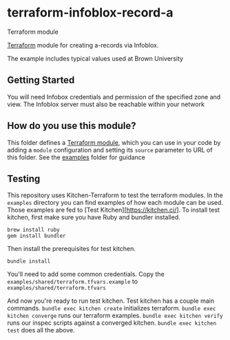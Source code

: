 # terraform-infoblox-record-a

Terraform module

[Terraform](https://www.terraform.io/) module for creating a-records via Infoblox.

The example includes typical values used at Brown University

## Getting Started

You will need Infobox credentials and permission of the specified zone and view. The Infoblox server must also be reachable within your network

## How do you use this module?

This folder defines a [Terraform module](https://www.terraform.io/docs/modules/usage.html), which you can use in your
code by adding a `module` configuration and setting its `source` parameter to URL of this folder. See the [examples](/examples) folder for guidance

## Testing

This repository uses Kitchen-Terraform to test the terraform modules. In the `examples` directory you can find examples of how each module can be used. Those examples are fed to [Test Kitchen][https://kitchen.ci/]. To install test kitchen, first make sure you have Ruby and bundler installed.

```
brew install ruby
gem install bundler
```

Then install the prerequisites for test kitchen.

```
bundle install
```

You'll need to add some common credentials. Copy the `examples/shared/terraform.tfvars.example` to `examples/shared/terraform.tfvars`

And now you're ready to run test kitchen. Test kitchen has a couple main commands. `bundle exec kitchen create` initializes terraform. `bundle exec kitchen converge` runs our terraform examples. `bundle exec kitchen verify` runs our inspec scripts against a converged kitchen. `bundle exec kitchen test` does all the above.
